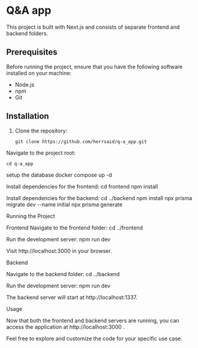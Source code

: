 #  Q&A app

This project is built with Next.js and consists of separate frontend and backend folders.

## Prerequisites

Before running the project, ensure that you have the following software installed on your machine:

- Node.js
- npm
- Git

## Installation

1. Clone the repository:

   ```
   git clone https://github.com/herrsaid/q-a_app.git

Navigate to the project root:

    cd q-a_app

setup the database
    docker compose up -d

Install dependencies for the frontend:
    cd frontend
    npm install

Install dependencies for the backend:
    cd ../backend
    npm install
    npx prisma migrate dev --name initial
    npx prisma generate

Running the Project

Frontend
Navigate to the frontend folder:
    cd ../frontend


Run the development server:
    npm run dev

Visit http://localhost:3000 in your browser.

Backend

Navigate to the backend folder:
    cd ../backend

Run the development server:
    npm run dev

The backend server will start at http://localhost:1337.

Usage

Now that both the frontend and backend servers are running, you can access the application at http://localhost:3000 .

Feel free to explore and customize the code for your specific use case.
